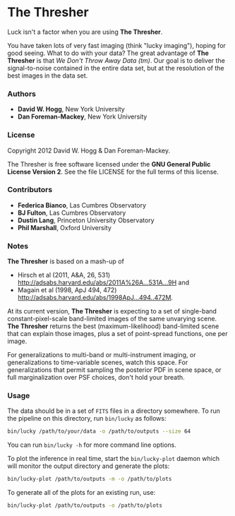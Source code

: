 # The Thresher

Luck isn't a factor when you are using **The Thresher**.

You have taken lots of very fast imaging (think "lucky imaging"),
hoping for good seeing.  What to do with your data?  The great
advantage of **The Thresher** is that *We Don't Throw Away Data (tm)*.
Our goal is to deliver the signal-to-noise contained in the entire
data set, but at the resolution of the best images in the data set.

### Authors

- **David W. Hogg**, New York University
- **Dan Foreman-Mackey**, New York University

### License

Copyright 2012 David W. Hogg & Dan Foreman-Mackey.

The Thresher is free software licensed under the **GNU General Public
License Version 2**.  See the file LICENSE for the full terms of this
license.

### Contributors

- **Federica Bianco**, Las Cumbres Observatory
- **BJ Fulton**, Las Cumbres Observatory
- **Dustin Lang**, Princeton University Observatory
- **Phil Marshall**, Oxford University

### Notes

**The Thresher** is based on a mash-up of
- Hirsch et al (2011, A&A, 26, 531)
<http://adsabs.harvard.edu/abs/2011A%26A...531A...9H> and
- Magain et al (1998, ApJ 494, 472)
<http://adsabs.harvard.edu/abs/1998ApJ...494..472M>.

At its current version, **The Thresher** is expecting to a set of
single-band constant-pixel-scale band-limited images of the same
unvarying scene.  **The Thresher** returns the best
(maximum-likelihood) band-limited scene that can explain those images,
plus a set of point-spread functions, one per image.

For generalizations to multi-band or multi-instrument imaging, or
generalizations to time-variable scenes, watch this space.  For
generalizations that permit sampling the posterior PDF in scene space,
or full marginalization over PSF choices, don't hold your breath.

### Usage

The data should be in a set of `FITS` files in a directory somewhere.
To run the pipeline on this directory, run `bin/lucky` as follows:

```bash
bin/lucky /path/to/your/data -o /path/to/outputs --size 64
```

You can run `bin/lucky -h` for more command line options.

To plot the inference in real time, start the `bin/lucky-plot` daemon
which will monitor the output directory and generate the plots:

```bash
bin/lucky-plot /path/to/outputs -m -o /path/to/plots
```

To generate all of the plots for an existing run, use:

```bash
bin/lucky-plot /path/to/outputs -o /path/to/plots
```

